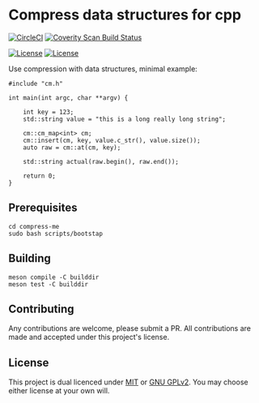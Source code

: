 # Compress data structures for cpp

[![CircleCI](https://circleci.com/gh/o-mdr/compress-me.svg?style=svg&circle-token=15153e079b8e597f4d30dfcd35766b16ce07f0b3)](https://app.circleci.com/pipelines/github/o-mdr/compress-me)
<a href="https://scan.coverity.com/projects/o-mdr-compress-me">
  <img alt="Coverity Scan Build Status" src="https://img.shields.io/coverity/scan/22118.svg"/>
</a>

[![License](https://img.shields.io/badge/license-GPL-green.svg)](https://github.com/o-mdr/compress-me/blob/main/COPYING) 
[![License](https://img.shields.io/badge/license-MIT-green.svg)](https://github.com/o-mdr/compress-me/blob/main/LICENSE) 


Use compression with data structures, minimal example:
```
#include "cm.h"

int main(int argc, char **argv) {

    int key = 123;
    std::string value = "this is a long really long string";

    cm::cm_map<int> cm;    
    cm::insert(cm, key, value.c_str(), value.size());
    auto raw = cm::at(cm, key);

    std::string actual(raw.begin(), raw.end());

    return 0;
}
```

## Prerequisites
```
cd compress-me
sudo bash scripts/bootstap
```

## Building
```
meson compile -C builddir
meson test -C builddir
 ```

## Contributing
Any contributions are welcome, please submit a PR. All contributions are made and accepted under this project's license. 

## License
This project is dual licenced under [MIT](LICENSE) or [GNU GPLv2](COPYING).
You may choose either license at your own will.


